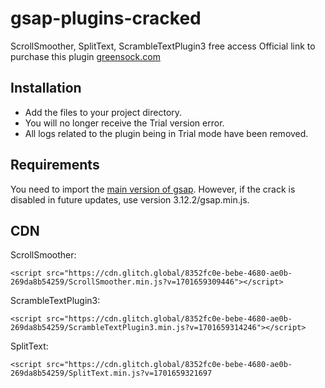
# gsap-plugins-cracked

ScrollSmoother, SplitText, ScrambleTextPlugin3 free access
Official link to purchase this plugin [greensock.com](https://gsap.com/pricing/)

## Installation

- Add the files to your project directory.
- You will no longer receive the Trial version error.
- All logs related to the plugin being in Trial mode have been removed.

## Requirements

You need to import the [main version of gsap](https://gsap.com/docs/v3/Installation). However, if the crack is disabled in future updates, use version 3.12.2/gsap.min.js.

## CDN

ScrollSmoother:

`<script src="https://cdn.glitch.global/8352fc0e-bebe-4680-ae0b-269da8b54259/ScrollSmoother.min.js?v=1701659309446"></script>`

ScrambleTextPlugin3:

`<script src="https://cdn.glitch.global/8352fc0e-bebe-4680-ae0b-269da8b54259/ScrambleTextPlugin3.min.js?v=1701659314246"></script>`

SplitText:

`<script src="https://cdn.glitch.global/8352fc0e-bebe-4680-ae0b-269da8b54259/SplitText.min.js?v=1701659321697`
